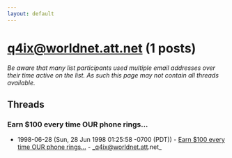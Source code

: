 ```yaml
---
layout: default
---
```


# q4ix@worldnet.att.net (1 posts)

_Be aware that many list participants used multiple email addresses over their time active on the list. As such this page may not contain all threads available._

## Threads

### Earn $100 every time OUR phone rings...
+ 1998-06-28 (Sun, 28 Jun 1998 01:25:58 -0700 (PDT)) - [Earn $100 every time OUR phone rings...](/archive/1998/06/b3381ac318c9cebccc95bcf9a10332ee13811adfd2e264b2b6590a9cbb39ccca) - _q4ix@worldnet.att.net_

